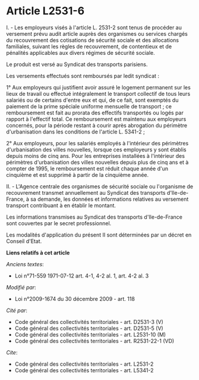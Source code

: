 # Article L2531-6

I. - Les employeurs visés à l'article L. 2531-2 sont tenus de procéder au versement prévu audit article auprès des organismes
ou services chargés du recouvrement des cotisations de sécurité sociale et des allocations familiales, suivant les règles de
recouvrement, de contentieux et de pénalités applicables aux divers régimes de sécurité sociale. 

Le produit est versé au Syndicat des transports parisiens. 

Les versements effectués sont remboursés par ledit syndicat : 

1° Aux employeurs qui justifient avoir assuré le logement permanent sur les lieux de travail ou effectué intégralement le
transport collectif de tous leurs salariés ou de certains d'entre eux et qui, de ce fait, sont exemptés du paiement de la
prime spéciale uniforme mensuelle de transport ; ce remboursement est fait au prorata des effectifs transportés ou logés par
rapport à l'effectif total. Ce remboursement est maintenu aux employeurs concernés, pour la période restant à courir après
abrogation du périmètre d'urbanisation dans les conditions de l'article L. 5341-2 ; 

2° Aux employeurs, pour les salariés employés à l'intérieur des périmètres d'urbanisation des villes nouvelles, lorsque ces
employeurs y sont établis depuis moins de cinq ans. Pour les entreprises installées à l'intérieur des périmètres
d'urbanisation des villes nouvelles depuis plus de cinq ans et à compter de 1995, le remboursement est réduit chaque année
d'un cinquième et est supprimé à partir de la cinquième année.

II. - L'Agence centrale des organismes de sécurité sociale ou l'organisme de recouvrement transmet annuellement au Syndicat
des transports d'Ile-de-France, à sa demande, les données et informations relatives au versement transport contribuant à en
établir le montant.

Les informations transmises au Syndicat des transports d'Ile-de-France sont couvertes par le secret professionnel.

Les modalités d'application du présent II sont déterminées par un décret en Conseil d'Etat.

**Liens relatifs à cet article**

_Anciens textes_:

  - Loi n°71-559 1971-07-12 art. 4-1, 4-2 al. 1, art. 4-2 al. 3

_Modifié par_:

  - Loi n°2009-1674 du 30 décembre 2009 - art. 118

_Cité par_:

  - Code général des collectivités territoriales - art. D2531-3 (V)
  - Code général des collectivités territoriales - art. D2531-5 (V)
  - Code général des collectivités territoriales - art. L2531-10 (M)
  - Code général des collectivités territoriales - art. R2531-22-1 (VD)

_Cite_:

  - Code général des collectivités territoriales - art. L2531-2
  - Code général des collectivités territoriales - art. L5341-2

